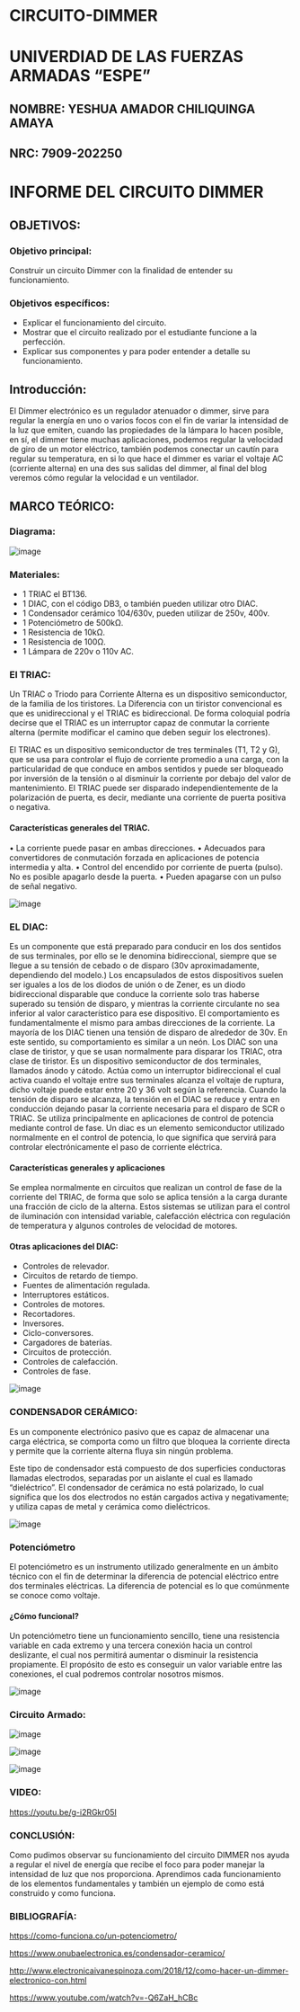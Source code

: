 # CIRCUITO-DIMMER

# UNIVERDIAD DE LAS FUERZAS ARMADAS “ESPE”

## NOMBRE: YESHUA AMADOR CHILIQUINGA AMAYA

## NRC: 7909-202250

# INFORME DEL CIRCUITO DIMMER

## OBJETIVOS:

### Objetivo principal:

Construir un circuito Dimmer con la finalidad de entender su funcionamiento.
### Objetivos específicos:
* Explicar el funcionamiento del circuito.
* Mostrar que el circuito realizado por el estudiante funcione a la perfección.
* Explicar sus componentes y para poder entender a detalle su funcionamiento.

## Introducción:

El Dimmer electrónico es un regulador atenuador o dimmer, sirve para regular la energía en uno o varios focos con el fin de variar la intensidad de la luz que emiten, cuando las propiedades de la lámpara lo hacen posible, en sí, el dimmer tiene muchas aplicaciones, podemos regular la velocidad de giro de un motor eléctrico, también podemos conectar un cautín para regular su temperatura, en si lo que hace el dimmer es variar el voltaje AC (corriente alterna) en una des sus salidas del dimmer, al final del blog veremos cómo regular la velocidad e un ventilador.

## MARCO TEÓRICO:

### Diagrama:  

![image](https://user-images.githubusercontent.com/104863870/179682601-6c6089d4-22a4-4c9f-9268-f95f5cb70dc6.png)

### Materiales:

* 1 TRIAC el BT136.
* 1 DIAC, con el código DB3, o también pueden utilizar otro DIAC.
* 1 Condensador cerámico 104/630v, pueden utilizar de 250v, 400v.
* 1 Potenciómetro de 500kΩ.
* 1 Resistencia de 10kΩ.
* 1 Resistencia de 100Ω.
* 1 Lámpara de 220v o 110v AC.

### El TRIAC:

Un TRIAC o Triodo para Corriente Alterna es un dispositivo semiconductor, de la familia de los tiristores. La Diferencia con un tiristor convencional es que es unidireccional y el TRIAC es bidireccional. De forma coloquial podría decirse que el TRIAC es un interruptor capaz de conmutar la corriente alterna (permite modificar el camino que deben seguir los electrones).

El TRIAC es un dispositivo semiconductor de tres terminales (T1, T2 y G), que se usa para controlar el flujo de corriente promedio a una carga, con la particularidad de que conduce en ambos sentidos y puede ser bloqueado por inversión de la tensión o al disminuir la corriente por debajo del valor de mantenimiento. El TRIAC puede ser disparado independientemente de la polarización de puerta, es decir, mediante una corriente de puerta positiva o negativa.

#### Características generales del TRIAC.

•	La corriente puede pasar en ambas direcciones.
•	Adecuados para convertidores de conmutación forzada en aplicaciones de potencia intermedia y alta.
•	Control del encendido por corriente de puerta (pulso). No es posible apagarlo desde la puerta.
•	Pueden apagarse con un pulso de señal negativo.

![image](https://user-images.githubusercontent.com/104863870/179682715-7ab648df-7bf1-486f-9f10-5526559d86d0.png)

### EL DIAC:

Es un componente que está preparado para conducir en los dos sentidos de sus terminales, por ello se le denomina bidireccional, siempre que se llegue a su tensión de cebado o de disparo (30v aproximadamente, dependiendo del modelo.)
Los encapsulados de estos dispositivos suelen ser iguales a los de los diodos de unión o de Zener, es un diodo bidireccional disparable que conduce la corriente solo tras haberse superado su tensión de disparo, y mientras la corriente circulante no sea inferior al valor característico para ese dispositivo.
El comportamiento es fundamentalmente el mismo para ambas direcciones de la corriente. La mayoría de los DIAC tienen una tensión de disparo de alrededor de 30v. En este sentido, su comportamiento es similar a un neón. Los DIAC son una clase de tiristor, y que se usan normalmente para disparar los TRIAC, otra clase de tiristor. Es un dispositivo semiconductor de dos terminales, llamados ánodo y cátodo. Actúa como un interruptor bidireccional el cual activa cuando el voltaje entre sus terminales alcanza el voltaje de ruptura, dicho voltaje puede estar entre 20 y 36 volt según la referencia.
Cuando la tensión de disparo se alcanza, la tensión en el DIAC se reduce y entra en conducción dejando pasar la corriente necesaria para el disparo de SCR o TRIAC. Se utiliza principalmente en aplicaciones de control de potencia mediante control de fase.
Un diac es un elemento semiconductor utilizado normalmente en el control de potencia, lo que significa que servirá para controlar electrónicamente el paso de corriente eléctrica.

#### Características generales y aplicaciones

Se emplea normalmente en circuitos que realizan un control de fase de la corriente del TRIAC, de forma que solo se aplica tensión a la carga durante una fracción de ciclo de la alterna. Estos sistemas se utilizan para el control de iluminación con intensidad variable, calefacción eléctrica con regulación de temperatura y algunos controles de velocidad de motores.

#### Otras aplicaciones del DIAC:

* Controles de relevador.
* Circuitos de retardo de tiempo.
* Fuentes de alimentación regulada.
* Interruptores estáticos.
* Controles de motores.
* Recortadores.
* Inversores.
* Ciclo-conversores.
* Cargadores de baterías.
* Circuitos de protección.
* Controles de calefacción.
* Controles de fase.
 
![image](https://user-images.githubusercontent.com/104863870/179683047-8414604b-ae84-4090-9cb7-86ca5d54fde2.png)

### CONDENSADOR CERÁMICO:

Es un componente electrónico pasivo que es capaz de almacenar una carga eléctrica, se comporta como un filtro que bloquea la corriente directa y permite que la corriente alterna fluya sin ningún problema.

Este tipo de condensador está compuesto de dos superficies conductoras llamadas electrodos, separadas por un aislante el cual es llamado “dieléctrico”.
El condensador de cerámica no está polarizado, lo cual significa que los dos electrodos no están cargados activa y negativamente; y utiliza capas de metal y cerámica como dieléctricos.
 
![image](https://user-images.githubusercontent.com/104863870/179683107-98ea51dc-e90a-445e-b307-e5b00de07f81.png)

### Potenciómetro
El potenciómetro es un instrumento utilizado generalmente en un ámbito técnico con el fin de determinar la diferencia de potencial eléctrico entre dos terminales eléctricas. La diferencia de potencial es lo que comúnmente se conoce como voltaje.

#### ¿Cómo funcional?

Un potenciómetro tiene un funcionamiento sencillo, tiene una resistencia variable en cada extremo y una tercera conexión hacia un control deslizante, el cual nos permitirá aumentar o disminuir la resistencia propiamente. El propósito de esto es conseguir un valor variable entre las conexiones, el cual podremos controlar nosotros mismos.
 
![image](https://user-images.githubusercontent.com/104863870/179683264-c966472a-0cfc-4435-a926-5b51a089d727.png)

### Circuito Armado:
  
![image](https://user-images.githubusercontent.com/104863870/179683182-ace6931c-b824-404a-8e27-638ede2626c1.png)

![image](https://user-images.githubusercontent.com/104863870/179683202-9d6615c5-8f02-4322-be03-72076db42d82.png)

![image](https://user-images.githubusercontent.com/104863870/179683211-c26a443b-2fc8-4d3f-a493-a24649ee4b9b.png)

### VIDEO:

https://youtu.be/g-i2RGkr05I

### CONCLUSIÓN:

Como pudimos observar su funcionamiento del circuito DIMMER nos ayuda a regular el nivel de energía que recibe el foco para poder manejar la intensidad de luz que nos proporciona. Aprendimos cada funcionamiento  de los elementos fundamentales y también un ejemplo de como está construido y como funciona.

### BIBLIOGRAFÍA:

https://como-funciona.co/un-potenciometro/

https://www.onubaelectronica.es/condensador-ceramico/

http://www.electronicaivanespinoza.com/2018/12/como-hacer-un-dimmer-electronico-con.html

https://www.youtube.com/watch?v=-Q6ZaH_hCBc
